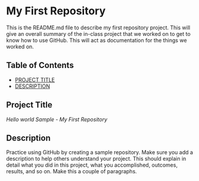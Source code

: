 # My First Repository  
This is the README.md file to describe my first repository project. This will give an overall summary of the in-class project that we worked on to get to know how to use GitHub. This will act as documentation for the things we worked on.  

## Table of Contents  

- [PROJECT TITLE](#Project-Title)
- [DESCRIPTION](#Description)


## Project Title  

*Hello world Sample - My First Repository*  

## Description  

Practice using GitHub by creating a sample repository. Make sure you add a description to help others understand your project. This should explain in detail what you did in this project, what you accomplished, outcomes, results, and so on. Make this a couple of paragraphs.  
